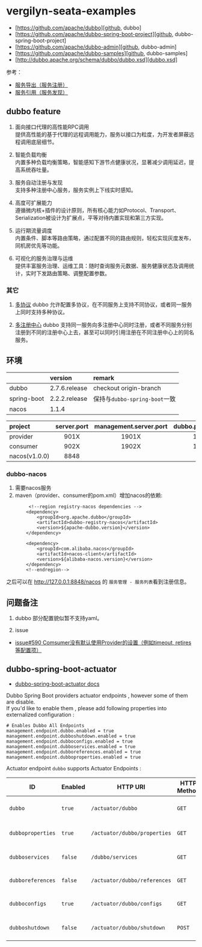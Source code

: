 # vergilyn-seata-examples

+ [https://github.com/apache/dubbo][github, dubbo]
+ [https://github.com/apache/dubbo-spring-boot-project][github, dubbo-spring-boot-project]
+ [https://github.com/apache/dubbo-admin][github, dubbo-admin]
+ [https://github.com/apache/dubbo-samples][github, dubbo-samples]
+ [http://dubbo.apache.org/schema/dubbo/dubbo.xsd][dubbo.xsd]


参考：
- [服务导出（服务注册）](http://dubbo.apache.org/zh-cn/docs/source_code_guide/export-service.html)
- [服务引用（服务发现）](http://dubbo.apache.org/zh-cn/docs/source_code_guide/refer-service.html)

[github, dubbo]: https://github.com/apache/dubbo
[github, dubbo-spring-boot-project]: https://github.com/apache/dubbo-spring-boot-project
[github, dubbo-admin]: https://github.com/apache/dubbo-admin
[github, dubbo-samples]: https://github.com/apache/dubbo-samples

## dubbo feature
1. 面向接口代理的高性能RPC调用  
提供高性能的基于代理的远程调用能力，服务以接口为粒度，为开发者屏蔽远程调用底层细节。

2. 智能负载均衡  
内置多种负载均衡策略，智能感知下游节点健康状况，显著减少调用延迟，提高系统吞吐量。

3. 服务自动注册与发现  
支持多种注册中心服务，服务实例上下线实时感知。

4. 高度可扩展能力  
遵循微内核+插件的设计原则，所有核心能力如Protocol、Transport、Serialization被设计为扩展点，平等对待内置实现和第三方实现。

5. 运行期流量调度  
内置条件、脚本等路由策略，通过配置不同的路由规则，轻松实现灰度发布，同机房优先等功能。

6. 可视化的服务治理与运维  
提供丰富服务治理、运维工具：随时查询服务元数据、服务健康状态及调用统计，实时下发路由策略、调整配置参数。

### 其它
1. [多协议](http://dubbo.apache.org/zh-cn/docs/user/demos/multi-protocols.html)
dubbo 允许配置多协议，在不同服务上支持不同协议，或者同一服务上同时支持多种协议。

2. [多注册中心](http://dubbo.apache.org/zh-cn/docs/user/demos/multi-registry.html)
dubbo 支持同一服务向多注册中心同时注册，或者不同服务分别注册到不同的注册中心上去，甚至可以同时引用注册在不同注册中心上的同名服务。



## 环境

|             | version       | remark                      |
|:------------|:--------------|:----------------------------|
| dubbo       | 2.7.6.release | checkout origin-branch      |
| spring-boot | 2.2.2.release | 保持与`dubbo-spring-boot`一致 |
| nacos       | 1.1.4         |                             |


| project       | server.port | management.server.port | dubbo.protocol.port |
|:--------------|:-----------:|:----------------------:|:-------------------:|
| provider      |    901X     |         1901X          |        1911X        |
| consumer      |    902X     |         1902X          |        1912X        |
| nacos(v1.0.0) |    8848     |                        |                     |

### dubbo-nacos
1) 需要nacos服务
2) maven（provider、consumer的pom.xml）增加nacos的依赖:
    ```
         <!--region registry-nacos dependencies -->
        <dependency>
            <groupId>org.apache.dubbo</groupId>
            <artifactId>dubbo-registry-nacos</artifactId>
            <version>${apache-dubbo.version}</version>
        </dependency>

        <dependency>
            <groupId>com.alibaba.nacos</groupId>
            <artifactId>nacos-client</artifactId>
            <version>${alibaba-nacos.version}</version>
        </dependency>
        <!--endregion-->
    ```

之后可以在 http://127.0.0.1:8848/nacos 的 `服务管理 - 服务列表`看到注册信息。

## 问题备注
1. dubbo 部分配置貌似暂不支持yaml。

2. issue
 - [issue#590 Comsumer没有默认使用Provider的设置（例如timeout, retires等配置项）](https://github.com/apache/dubbo-spring-boot-project/issues/590)

## dubbo-spring-boot-actuator
- [dubbo-spring-boot-actuator docs](https://github.com/apache/dubbo-spring-boot-project/tree/master/dubbo-spring-boot-actuator)

Dubbo Spring Boot providers actuator endpoints , however some of them are disable.  
If you'd like to enable them , please add following properties into externalized configuration :

```properties
# Enables Dubbo All Endpoints
management.endpoint.dubbo.enabled = true
management.endpoint.dubboshutdown.enabled = true
management.endpoint.dubboconfigs.enabled = true
management.endpoint.dubboservices.enabled = true
management.endpoint.dubboreferences.enabled = true
management.endpoint.dubboproperties.enabled = true
```

Actuator endpoint `dubbo` supports Actuator Endpoints :

| ID                  | Enabled    | HTTP URI                     | HTTP Method | Description                         | Content Type       |
| ------------------- | ---------- | ---------------------------- | ----------- | ----------------------------------- | ------------------ |
| `dubbo`             | `true`     | `/actuator/dubbo`            | `GET`       | Exposes Dubbo's meta data           | `application/json` |
| `dubboproperties`   | `true`     | `/actuator/dubbo/properties` | `GET`       | Exposes all Dubbo's Properties      | `application/json` |
| `dubboservices`     | `false`    | `/dubbo/services`            | `GET`       | Exposes all Dubbo's `ServiceBean`   | `application/json` |
| `dubboreferences`   | `false`    | `/actuator/dubbo/references` | `GET`       | Exposes all Dubbo's `ReferenceBean` | `application/json` |
| `dubboconfigs`      | `true`     | `/actuator/dubbo/configs`    | `GET`       | Exposes all Dubbo's `*Config`       | `application/json` |
| `dubboshutdown`     | `false`    | `/actuator/dubbo/shutdown`   | `POST`      | Shutdown Dubbo services             | `application/json` |



